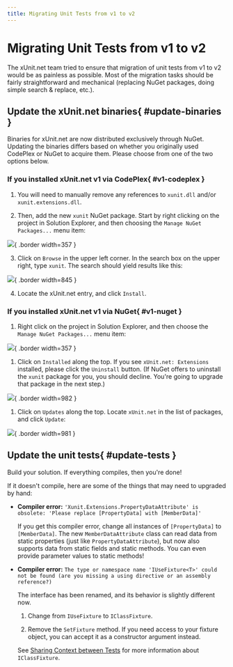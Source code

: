 ```yaml
---
title: Migrating Unit Tests from v1 to v2
---
```


# Migrating Unit Tests from v1 to v2

The xUnit.net team tried to ensure that migration of unit tests from v1 to v2 would be as painless as possible. Most of the migration tasks should be fairly straightforward and mechanical (replacing NuGet packages, doing simple search & replace, etc.).

## Update the xUnit.net binaries{ #update-binaries }

Binaries for xUnit.net are now distributed exclusively through NuGet. Updating the binaries differs based on whether you originally used CodePlex or NuGet to acquire them. Please choose from one of the two options below.

### If you installed xUnit.net v1 via CodePlex{ #v1-codeplex }

1. You will need to manually remove any references to `xunit.dll` and/or `xunit.extensions.dll`.

2. Then, add the new `xunit` NuGet package. Start by right clicking on the project in Solution Explorer, and then choosing the `Manage NuGet Packages...` menu item:

  ![](/images/manage-nuget-packages.png){ .border width=357 }

3. Click on `Browse` in the upper left corner. In the search box on the upper right, type `xunit`. The search should yield results like this:

  ![](/images/add-xunit.png){ .border width=845 }

4. Locate the xUnit.net entry, and click `Install`.

### If you installed xUnit.net v1 via NuGet{ #v1-nuget }

1. Right click on the project in Solution Explorer, and then choose the `Manage NuGet Packages...` menu item:

  ![](/images/manage-nuget-packages.png){ .border width=357 }

1. Click on `Installed` along the top. If you see `xUnit.net: Extensions` installed, please click the `Uninstall` button. (If NuGet offers to uninstall the `xunit` package for you, you should decline. You're going to upgrade that package in the next step.)

  ![](/images/test-migration/uninstall-extensions.png){ .border width=982 }

1. Click on `Updates` along the top. Locate `xUnit.net` in the list of packages, and click `Update`:

  ![](/images/test-migration/update-xunit.png){ .border width=981 }

## Update the unit tests{ #update-tests }

Build your solution. If everything compiles, then you're done!

If it doesn't compile, here are some of the things that may need to upgraded by hand:

* **Compiler error:** `'Xunit.Extensions.PropertyDataAttribute' is obsolete: 'Please replace [PropertyData] with [MemberData]'`

  If you get this compiler error, change all instances of `[PropertyData]` to `[MemberData]`. The new `MemberDataAttribute` class can read data from static properties (just like `PropertyDataAttribute`), but now also supports data from static fields and static methods. You can even provide parameter values to static methods!

* **Compiler error:** `The type or namespace name 'IUseFixture<T>' could not be found (are you missing a using directive or an assembly reference?)`

  The interface has been renamed, and its behavior is slightly different now.

  1. Change from `IUseFixture` to `IClassFixture`.

  1. Remove the `SetFixture` method. If you need access to your fixture object, you can accept it as a constructor argument instead.

  See [Sharing Context between Tests](/docs/shared-context#class-fixture) for more information about `IClassFixture`.
